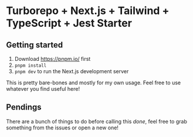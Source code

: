 # Turborepo + Next.js + Tailwind + TypeScript + Jest Starter

## Getting started

1. Download https://pnpm.io/ first
2. `pnpm install`
3. `pnpm dev` to run the Next.js development server

This is pretty bare-bones and mostly for my own usage. Feel free to use whatever you find useful here!

## Pendings

There are a bunch of things to do before calling this _done_, feel free to grab something from the issues or open a new one!
